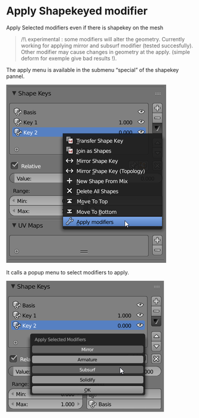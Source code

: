 # Apply Shapekeyed modifier

Apply Selected modifiers even if there is shapekey on the mesh

> /!\ experimental : some modifiers will alter the geometry.
Currently working for applying mirror and subsurf modifier (tested succesfully).
Other modifier may cause changes in geometry at the apply. (simple deform for exemple give bad results !).

The apply menu is available in the submenu “special” of the shapekey pannel.

![Apply Shapekeyed modifier - panel](https://github.com/Pullusb/images_repo/raw/master/blender_ApplyShapekeyedModifier_panel.png)

It calls a popup menu to select modifiers to apply.

![Apply Shapekeyed modifier - popup](https://github.com/Pullusb/images_repo/raw/master/blender_ApplyShapekeyedModifier_panel_popup.png)
